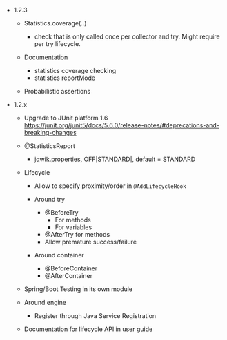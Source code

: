 - 1.2.3

    - Statistics.coverage(..)
      - check that is only called once per collector and try.
        Might require per try lifecycle.

    - Documentation
      - statistics coverage checking
      - statistics reportMode

    - Probabilistic assertions

- 1.2.x
  
    - Upgrade to JUnit platform 1.6
      https://junit.org/junit5/docs/5.6.0/release-notes/#deprecations-and-breaking-changes

    - @StatisticsReport
        - jqwik.properties, OFF|STANDARD|<MyReportFormatClass>, default = STANDARD

    - Lifecycle
        - Allow to specify proximity/order in `@AddLifecycleHook`

        - Around try
          - @BeforeTry
            - For methods
            - For variables
          - @AfterTry for methods
          - Allow premature success/failure

        - Around container
            - @BeforeContainer
            - @AfterContainer

    - Spring/Boot Testing in its own module
 
    - Around engine
      - Register through Java Service Registration

    - Documentation for lifecycle API in user guide
